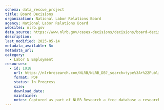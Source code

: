 ```yaml
---
schema: data_rescue_project 
title: Board Decisions
organization: National Labor Relations Board
agency: National Labor Relations Board
websites: nlrb.gov
data_source: https://www.nlrb.gov/cases-decisions/decisions/board-decisions
description: 
last_modified: 2025-05-14
metadata_available: No
metadata_url: 
category:
  - Labor & Employment 
resources:
  - id: 1018
    url: https://nlrbresearch.com/NLRB/NLRB_DB?_search=type%3A+%22Published+Board+Decision%22
    format: PDF
    status: In Progress
    size: 
    download_date: 
    maintainer: 
    notes: Captured as part of NLRB Research a free database a researcher made.
---
```

